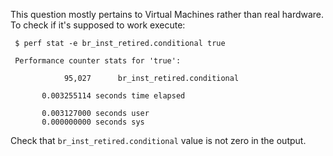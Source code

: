 This question mostly pertains to Virtual Machines rather than real hardware. To check if it's supposed to work execute:

```
 $ perf stat -e br_inst_retired.conditional true

 Performance counter stats for 'true':

            95,027      br_inst_retired.conditional

       0.003255114 seconds time elapsed

       0.003127000 seconds user
       0.000000000 seconds sys
```

Check that `br_inst_retired.conditional` value is not zero in the output.
